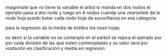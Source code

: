 imagninate que no tiene la variable 
el arbol lo manda en dos nodos el ejemplo pasa a dos nodo 
y luego en 4 nodos cuandp una vearianble da la nodo hoja
puedo botar cada nodo hoja da suconfianza en esa categoria

para la regresion da la media de toddos los noso hojas

es decir si la variable no se contenpla en el earbol se repica el ejemplo
por  por cada división de las que esten contempladas y su valor sera
por vostación en clasificación y media en regresion